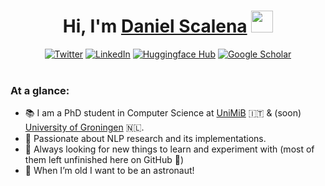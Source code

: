 <h1 align="center"><b>Hi, I'm <a href="https://danielsc4.it/">Daniel Scalena</a> </b><img src="https://media.giphy.com/media/hvRJCLFzcasrR4ia7z/giphy.gif" width="35"></h1>



<div align="center">
<a href="https://twitter.com/daniel_sc4"><img alt="Twitter" title="Twitter" src="https://img.shields.io/badge/profile-000000?style=for-the-badge&logo=x&logoColor=white"/></a>
<a href="https://www.linkedin.com/in/daniel-scalena/"><img alt="LinkedIn" title="LinkedIn"src="https://img.shields.io/badge/linkedin-%230077B5.svg?&style=for-the-badge&logo=linkedin&logoColor=white"></a>
<a href="https://huggingface.co/DanielSc4"><img alt="Huggingface Hub" title="Huggingface Hub" src="https://tinyurl.com/hf-shield"></a>
<a href="https://scholar.google.com/citations?user=5Q89Yd8AAAAJ&hl=en"><img alt="Google Scholar" title="Google Scholar"src="https://img.shields.io/badge/scholar-77a9fa.svg?&style=for-the-badge&logo=google-scholar&logoColor=white"></a>
</div>

<br>

### At a glance:
- 📚 I am a PhD student in Computer Science at [UniMiB](https://en.unimib.it/) 🇮🇹 & (soon) [University of Groningen](https://www.rug.nl/) 🇳🇱.
- 🔬 Passionate about NLP research and its implementations.
- 👀 Always looking for new things to learn and experiment with (most of them left unfinished here on GitHub 🫡)
- 🚀 When I’m old I want to be an astronaut!
<br>
